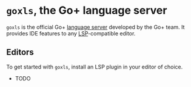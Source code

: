 # `goxls`, the Go+ language server

`goxls` is the official Go+ [language server] developed by the Go+ team. It provides IDE features to any [LSP]-compatible editor.

## Editors

To get started with `goxls`, install an LSP plugin in your editor of choice.

* TODO

[language server]: https://langserver.org
[LSP]: https://microsoft.github.io/language-server-protocol/
